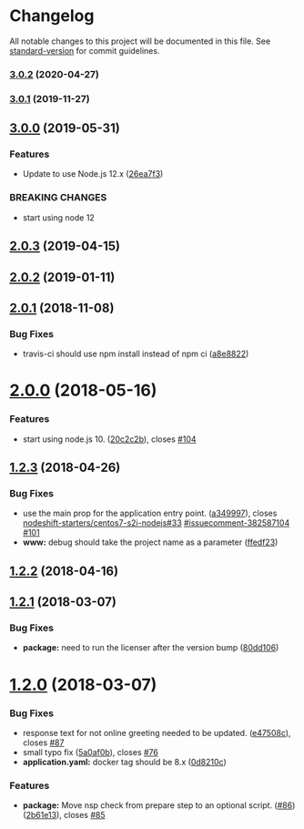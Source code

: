 # Changelog

All notable changes to this project will be documented in this file. See [standard-version](https://github.com/conventional-changelog/standard-version) for commit guidelines.

### [3.0.2](https://github.com/nodeshift-starters/nodejs-health-check/compare/v3.0.1...v3.0.2) (2020-04-27)

### [3.0.1](https://github.com/nodeshift-starters/nodejs-health-check/compare/v3.0.0...v3.0.1) (2019-11-27)

## [3.0.0](https://github.com/nodeshift-starters/nodejs-health-check/compare/v2.0.3...v3.0.0) (2019-05-31)


### Features

*  Update to use Node.js 12.x ([26ea7f3](https://github.com/nodeshift-starters/nodejs-health-check/commit/26ea7f3))


### BREAKING CHANGES

* start using node 12



## [2.0.3](https://github.com/nodeshift-starters/nodejs-health-check/compare/v2.0.2...v2.0.3) (2019-04-15)



<a name="2.0.2"></a>
## [2.0.2](https://github.com/nodeshift-starters/nodejs-health-check/compare/v2.0.1...v2.0.2) (2019-01-11)



<a name="2.0.1"></a>
## [2.0.1](https://github.com/nodeshift-starters/nodejs-health-check/compare/v2.0.0...v2.0.1) (2018-11-08)


### Bug Fixes

* travis-ci should use npm install instead of npm ci ([a8e8822](https://github.com/nodeshift-starters/nodejs-health-check/commit/a8e8822))



<a name="2.0.0"></a>
# [2.0.0](https://github.com/nodeshift-starters/nodejs-health-check/compare/v1.2.3...v2.0.0) (2018-05-16)


### Features

* start using node.js 10. ([20c2c2b](https://github.com/nodeshift-starters/nodejs-health-check/commit/20c2c2b)), closes [#104](https://github.com/nodeshift-starters/nodejs-health-check/issues/104)



<a name="1.2.3"></a>
## [1.2.3](https://github.com/nodeshift-starters/nodejs-health-check/compare/v1.2.2...v1.2.3) (2018-04-26)


### Bug Fixes

* use the main prop for the application entry point. ([a349997](https://github.com/nodeshift-starters/nodejs-health-check/commit/a349997)), closes [nodeshift-starters/centos7-s2i-nodejs#33](https://github.com/nodeshift-starters/centos7-s2i-nodejs/issues/33) [#issuecomment-382587104](https://github.com/nodeshift-starters/nodejs-health-check/issues/issuecomment-382587104) [#101](https://github.com/nodeshift-starters/nodejs-health-check/issues/101)
* **www:** debug should take the project name as a parameter ([ffedf23](https://github.com/nodeshift-starters/nodejs-health-check/commit/ffedf23))



<a name="1.2.2"></a>
## [1.2.2](https://github.com/nodeshift-starters/nodejs-health-check/compare/v1.2.1...v1.2.2) (2018-04-16)



<a name="1.2.1"></a>
## [1.2.1](https://github.com/nodeshift-starters/nodejs-health-check/compare/v1.2.0...v1.2.1) (2018-03-07)


### Bug Fixes

* **package:** need to run the licenser after the version bump ([80dd106](https://github.com/nodeshift-starters/nodejs-health-check/commit/80dd106))



<a name="1.2.0"></a>
# [1.2.0](https://github.com/nodeshift-starters/nodejs-health-check/compare/v1.1.1...v1.2.0) (2018-03-07)


### Bug Fixes

* response text for not online greeting needed to be updated. ([e47508c](https://github.com/nodeshift-starters/nodejs-health-check/commit/e47508c)), closes [#87](https://github.com/nodeshift-starters/nodejs-health-check/issues/87)
* small typo fix ([5a0af0b](https://github.com/nodeshift-starters/nodejs-health-check/commit/5a0af0b)), closes [#76](https://github.com/nodeshift-starters/nodejs-health-check/issues/76)
* **application.yaml:** docker tag should be 8.x ([0d8210c](https://github.com/nodeshift-starters/nodejs-health-check/commit/0d8210c))


### Features

* **package:** Move nsp check from prepare step to an optional script. ([#86](https://github.com/nodeshift-starters/nodejs-health-check/issues/86)) ([2b61e13](https://github.com/nodeshift-starters/nodejs-health-check/commit/2b61e13)), closes [#85](https://github.com/nodeshift-starters/nodejs-health-check/issues/85)
